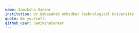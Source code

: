 ```yaml
---
name: Samiksha Sankar
institution: Dr.Babasaheb Ambedkar Technological University
quote: Be yourself.
github_user: SamikshaSankar
---
```

